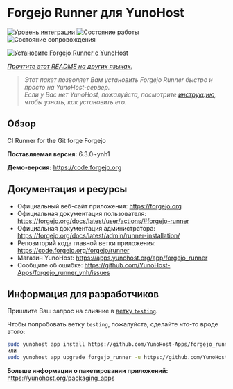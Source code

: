 <!--
Важно: этот README был автоматически сгенерирован <https://github.com/YunoHost/apps/tree/master/tools/readme_generator>
Он НЕ ДОЛЖЕН редактироваться вручную.
-->

# Forgejo Runner для YunoHost

[![Уровень интеграции](https://apps.yunohost.org/badge/integration/forgejo_runner)](https://ci-apps.yunohost.org/ci/apps/forgejo_runner/)
![Состояние работы](https://apps.yunohost.org/badge/state/forgejo_runner)
![Состояние сопровождения](https://apps.yunohost.org/badge/maintained/forgejo_runner)

[![Установите Forgejo Runner с YunoHost](https://install-app.yunohost.org/install-with-yunohost.svg)](https://install-app.yunohost.org/?app=forgejo_runner)

*[Прочтите этот README на других языках.](./ALL_README.md)*

> *Этот пакет позволяет Вам установить Forgejo Runner быстро и просто на YunoHost-сервер.*  
> *Если у Вас нет YunoHost, пожалуйста, посмотрите [инструкцию](https://yunohost.org/install), чтобы узнать, как установить его.*

## Обзор

CI Runner for the Git forge Forgejo

**Поставляемая версия:** 6.3.0~ynh1

**Демо-версия:** <https://code.forgejo.org>
## Документация и ресурсы

- Официальный веб-сайт приложения: <https://forgejo.org>
- Официальная документация пользователя: <https://forgejo.org/docs/latest/user/actions/#forgejo-runner>
- Официальная документация администратора: <https://forgejo.org/docs/latest/admin/runner-installation/>
- Репозиторий кода главной ветки приложения: <https://code.forgejo.org/forgejo/runner>
- Магазин YunoHost: <https://apps.yunohost.org/app/forgejo_runner>
- Сообщите об ошибке: <https://github.com/YunoHost-Apps/forgejo_runner_ynh/issues>

## Информация для разработчиков

Пришлите Ваш запрос на слияние в [ветку `testing`](https://github.com/YunoHost-Apps/forgejo_runner_ynh/tree/testing).

Чтобы попробовать ветку `testing`, пожалуйста, сделайте что-то вроде этого:

```bash
sudo yunohost app install https://github.com/YunoHost-Apps/forgejo_runner_ynh/tree/testing --debug
или
sudo yunohost app upgrade forgejo_runner -u https://github.com/YunoHost-Apps/forgejo_runner_ynh/tree/testing --debug
```

**Больше информации о пакетировании приложений:** <https://yunohost.org/packaging_apps>
